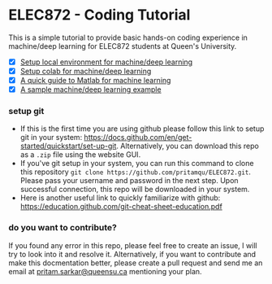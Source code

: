 # ELEC872 - Coding Tutorial

This is a simple tutorial to provide basic hands-on coding experience in machine/deep learning for ELEC872 students at Queen's University.

- [x] [Setup local environment for machine/deep learning](./ENVIRONMENT_SETUP.md)
- [x] [Setup colab for machine/deep learning](./colab_setups.ipynb)
- [x] [A quick guide to Matlab for machine learning](./matlab/)
- [x] [A sample machine/deep learning example](./SAMPLE.md)

### setup git
- If this is the first time you are using github please follow this link to setup git in your system: https://docs.github.com/en/get-started/quickstart/set-up-git. Alternatively, you can download this repo as a `.zip` file using the website GUI.
- If you've git setup in your system, you can run this command to clone this repository `git clone https://github.com/pritamqu/ELEC872.git`. Please pass your username and password in the next step. Upon successful connection, this repo will be downloaded in your system. 
- Here is another useful link to quickly familiarize with github: https://education.github.com/git-cheat-sheet-education.pdf

### do you want to contribute?
If you found any error in this repo, please feel free to create an issue, I will try to look into it and resolve it. Alternatively, if you want to contribute and make this docmentation better, please create a pull request and send me an email at pritam.sarkar@queensu.ca mentioning your plan.
